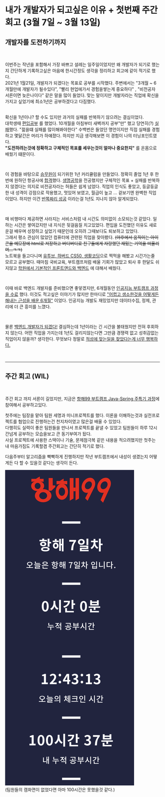 # 내가 개발자가 되고싶은 이유 + 첫번째 주간 회고 (3월 7일 ~ 3월 13일)

## 개발자를 도전하기까지

<br>

이번주는 작년을 포함해서 가장 바쁘고 설레는 일주일이었지만 왜 개발자가 되기로 했는지 간단하게 기록하고싶은 마음에 한시간정도 생각을 정리하고 회고에 같이 적기로 했다.  
2021년 1월21일, 개발자가 되겠다는 목표로 공부를 시작했다. 주변에서는 "3개월 ~ 6개월만에 개발자가 될수있다", "빨리 현업에가서 경험을쌓는게 중요하다" , "비전공자 서른이면 늦은나이다" 같은 말을 많이 들었다. 맞는 말이지만 개발자라는 직업에 확신을 가지고 싶었기에 최소1년은 공부하겠다고 다짐했다.  
<br>

확신을 1년이나? 할 수도 있지만 과거의 실패를 반복하기 않으려는 결심이었다.  
대학생때 <u>편입공부</u> 를 했었다. 10개월을 아침부터 새벽까지 공부"만" 했고 당연히(?) <u>실패</u>했다. "젊을떄 실패를 많이해봐야한다" 수백번은  들었던 명언이지만 직접 실패를 경험하고 몇달간은 머리가 하얘졌다. 하지만 지금 생각해보면 이 경험이 나의 터닝포인트였다.  
 **"도전하려는것에 정확하고 구체적인 목표를 세우는것이 얼마나 중요한지"** 를 온몸으로 배웠기 떄문이다.  

<br>

이 경험을 바탕으로 <u>승무원이</u> 되기위한 1년 커리큘럼을 만들었다. 정확히 졸업 1년 후 한번에 원하던 항공사에 <u>합격</u>했다. <u>생명공학</u>을 전공했지만 구체적인 목표 + 실패를 반복하지 않겠다는 의지로 비전공자라는 허들은 쉽게 넘었다. 직업의 인식도 좋았고, 둥글둥글한 내 성격이 강점으로 작용했고, 멋있어 보였고, 월급이 높고 ... 겉보기엔 완벽한 직업이었다. 하지만 이건 <u>반쪽짜리 성공</u> 이라는걸 1년도 지나지 않아 알게되었다.  

<br> 

매 비행마다 제공하면 사라지는 서비스처럼 내 시간도 의미없이 소모되는것 같았다. 일하는 시간은 쌓여갔지만 내 지식은 뒷걸음질 치고있었다. 편입을 도전했던 이유도 새로운걸 배우며 성장하고 싶었기 때문인데 오히려 그때보다도 퇴보하고 있었다.  
그래서 평소 관심이 많았던 컴퓨터에 관련된 직업을 찾아봤다. ~~(야후에서 움직이는 아이콘을 메모장에 html로 저장하고 버디버디로 친구들에게 자랑했던 재밌는 기억을 떠올리며...ㅋㅋ)~~  
노트북을 들고다니며 <u>유투브, 하버드 CS50, 생활코딩</u>으로 찍먹을 해봤고 시간가는줄 모르고 공부했다. 때마침 국비교육, 부트캠프처럼 배울 기회가 많았고 퇴사 후 한달도 쉬지않고 <u>학원에서 기본적인 프론트앤드와 백엔드</u> 에 대해서 배웠다.

<br>

이때 바로 백엔드 개발자를 준비했으면 좋앟겠지만, 6개월동안 <u>인공지능 부트캠프 과정을 수료</u> 했다. 이것도 적고싶은 이야기가 많지만 한마디로 <u>"어렵고 생소한것을 어떻게든 해내는 근성을 배운 6개월"</u> 이었다. 인공지능 개발도 재밌었지만 데이터수집, 정제, 관리에 더 큰 흥미를 느꼈다. 

<br>

물론 <u>백엔드 개발자가 되겠다!</u> 결심하는데 1년이라는 긴 시간을 불태웠지만 전혀 후회하지 않는다. 어떤 직업을 가지는데 1년도 걸리지않는다면 그만큼 경쟁력 없고 성취감없는 직업이지 않을까? 생각한다.   무엇보다 정말로 <u>적성에 맞는일을 찾았다는게 너무 행복하다.</u>  

<br>

--- 

## 주간 회고 (WIL)
<br>

주간 회고 까지 서론이 길었지만, 지금은 <u>항해99 부트캠프 Java-Spring 주특기 과정</u>에 참여해서 공부하고있다.  
  


첫주에는 팀장을 맡아 팀원 세명과 미니프로젝트를 했다. 이론을 이해하는것과 실전프로젝트를 협업으로 진행하는건 천지차이였고 많은걸 배울 수 있었다.  
다행히도 실력이 좋은 팀원들을 만나서 프로젝트를 끝낼 수 있었고 팀원들이 하루 12시간넘게 공부하는 모습을보고 큰 동기부여가 됬다.  
사실 프로젝트에 사용한 스택이나 기술, 문제점극복 같은 내용을 적으려했지만 첫주는 내 마음가짐도 기록할겸 주간회고는 간단히 적기로 했다.  
  

다음주부터 알고리즘을 빡빡하게 진행하지만 작년 부트캠프에서 내성이 생겼는지 어떻게든 다 할 수 있을것 같다는 생각이 든다.  

![1주차](img/1week.png)  
(팀원들의 캠화면이 없었다면 아마 100시간은 못했을것 같다.)

